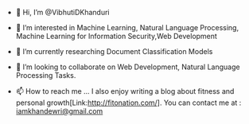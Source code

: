 - 👋 Hi, I’m @VibhutiDKhanduri
- 👀 I’m interested in Machine Learning, Natural Language Processing, Machine Learning for Information Security,Web Development
- 🌱 I’m currently researching Document Classification Models  
- 💞️ I’m looking to collaborate on Web Development, Natural Language Processing Tasks.

- 📫 How to reach me ...
I also enjoy writing a blog about fitness and personal growth[Link:http://fitonation.com/].
You can contact me at : iamkhandewri@gmail.com


<!---
VibhutiDKhanduri/VibhutiDKhanduri is a ✨ special ✨ repository because its `README.md` (this file) appears on your GitHub profile.
You can click the Preview link to take a look at your changes.
--->
